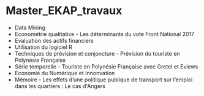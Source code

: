 # Master_EKAP_travaux
* Data Mining
* Econométrie qualitative - Les déterminants du vote Front National 2017 
* Evaluation des actifs financiers 
* Utilisation du logiciel R
* Techniques de prévision et conjoncture - Prévision du touriste en Polynésie Française
* Série temporelle - Touriste en Polynésie Française avec Gretel et Eviews
* Economié du Numérique et Innonvation
* Mémoire - Les effets d’une politique publique de transport sur l’emploi dans les quartiers : Le cas d'Angers
